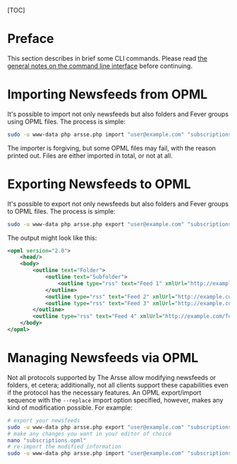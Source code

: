 [TOC]

# Preface

This section describes in brief some CLI commands. Please read [the general notes on the command line interface](index) before continuing.

# Importing Newsfeeds from OPML

It's possible to import not only newsfeeds but also folders and Fever groups using OPML files. The process is simple:

```sh
sudo -u www-data php arsse.php import "user@example.com" "subscriptions.opml"
```

The importer is forgiving, but some OPML files may fail, with the reason printed out. Files are either imported in total, or not at all.

# Exporting Newsfeeds to OPML

It's possible to export not only newsfeeds but also folders and Fever groups to OPML files. The process is simple:

```sh
sudo -u www-data php arsse.php export "user@example.com" "subscriptions.opml"
```

The output might look like this:

```xml
<opml version="2.0">
    <head/>
    <body>
        <outline text="Folder">
            <outline text="Subfolder">
                <outline type="rss" text="Feed 1" xmlUrl="http://example.com/feed1"/>
            </outline>
            <outline type="rss" text="Feed 2" xmlUrl="http://example.com/feed2" category="group 1,group 2"/>
            <outline type="rss" text="Feed 3" xmlUrl="http://example.com/feed3" category="group 1"/>
        </outline>
        <outline type="rss" text="Feed 4" xmlUrl="http://example.com/feed4" category="group 2,group 3"/>
    </body>
</opml>
```

# Managing Newsfeeds via OPML

Not all protocols supported by The Arsse allow modifying newsfeeds or folders, et cetera; additionally, not all clients support these capabilities even if the protocol has the necessary features. An OPML export/import sequence with the `--replace` import option specified, however, makes any kind of modification possible. For example:

```sh
# export your newsfeeds
sudo -u www-data php arsse.php export "user@example.com" "subscriptions.opml"
# make any changes you want in your editor of choice
nano "subscriptions.opml"
# re-import the modified information
sudo -u www-data php arsse.php import "user@example.com" "subscriptions.opml" --replace
```
